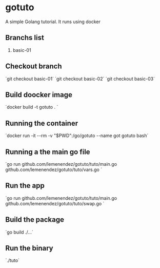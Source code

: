 # gotuto

A simple Golang tutorial. It runs using docker

## Branchs list

1. basic-01

## Checkout branch

´git checkout basic-01´
´git checkout basic-02´
´git checkout basic-03´

## Build doocker image

´docker build -t gotuto . ´

## Running the container

´docker run -it --rm -v "$PWD":/go/gotuto  --name got gotuto bash´

## Running a the main go file

´go run github.com/lemenendez/gotuto/tuto/main.go github.com/lemenendez/gotuto/tuto/vars.go ´

## Run the app

´go run github.com/lemenendez/gotuto/tuto/main.go github.com/lemenendez/gotuto/tuto/swap.go ´

## Build the package

´go build ./...´

## Run the binary

´./tuto´
